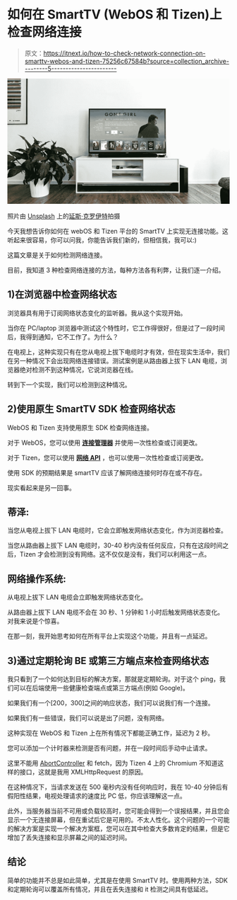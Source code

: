# 如何在 SmartTV (WebOS 和 Tizen)上检查网络连接

> 原文：<https://itnext.io/how-to-check-network-connection-on-smarttv-webos-and-tizen-75256c67584b?source=collection_archive---------5----------------------->

![](img/529c79a6c6ade88f6f03c8fd75b965f7.png)

照片由 [Unsplash](https://unsplash.com/?utm_source=unsplash&utm_medium=referral&utm_content=creditCopyText) 上的[延斯·克罗伊特](https://unsplash.com/@jenskreuter?utm_source=unsplash&utm_medium=referral&utm_content=creditCopyText)拍摄

今天我想告诉你如何在 webOS 和 Tizen 平台的 SmartTV 上实现无连接功能。这听起来很容易，你可以问我，你能告诉我们新的，但相信我，我可以:)

这篇文章是关于如何检测网络连接。

目前，我知道 3 种检查网络连接的方法，每种方法各有利弊，让我们逐一介绍。

## 1)在浏览器中检查网络状态

浏览器具有用于订阅网络状态变化的监听器。我从这个实现开始。

当你在 PC/laptop 浏览器中测试这个特性时，它工作得很好，但是过了一段时间后，我得到通知，它不工作了。为什么？

在电视上，这种实现只有在您从电视上拔下电缆时才有效，但在现实生活中，我们在另一种情况下会出现网络连接错误。测试案例是从路由器上拔下 LAN 电缆，浏览器绝对检测不到这种情况，它说浏览器在线。

转到下一个实现，我们可以检测到这种情况。

## 2)使用原生 SmartTV SDK 检查网络状态

WebOS 和 Tizen 支持使用原生 SDK 检查网络连接。

对于 WebOS，您可以使用 [**连接管理器**](https://webostv.developer.lge.com/api/webos-service-api/connection-manager/) 并使用一次性检查或订阅更改。

对于 Tizen，您可以使用 [**网络 API**](https://developer.samsung.com/smarttv/develop/api-references/samsung-product-api-references/network-api.html) ，也可以使用一次性检查或订阅更改。

使用 SDK 的预期结果是 smartTV 应该了解网络连接何时存在或不存在。

现实看起来是另一回事。

## **蒂泽:**

当您从电视上拔下 LAN 电缆时，它会立即触发网络状态变化，作为浏览器检查。

当您从路由器上拔下 LAN 电缆时，30-40 秒内没有任何反应，只有在这段时间之后，Tizen 才会检测到没有网络。这不仅仅是没有，我们可以利用这一点。

## **网络操作系统:**

从电视上拔下 LAN 电缆会立即触发网络状态变化。

从路由器上拔下 LAN 电缆不会在 30 秒、1 分钟和 1 小时后触发网络状态变化。对我来说是个惊喜。

在那一刻，我开始思考如何在所有平台上实现这个功能，并且有一点延迟。

## 3)通过定期轮询 BE 或第三方端点来检查网络状态

我只看到了一个如何达到目标的解决方案，那就是定期轮询。对于这个 ping，我们可以在后端使用一些健康检查端点或第三方端点(例如 Google)。

如果我们有一个[200，300]之间的响应状态，我们可以说我们有一个连接。

如果我们有一些错误，我们可以说是出了问题，没有网络。

这种实现在 WebOS 和 Tizen 上在所有情况下都能正确工作，延迟为 2 秒。

您可以添加一个计时器来检测是否有问题，并在一段时间后手动中止请求。

这里不能用 [AbortController](https://developer.mozilla.org/en-US/docs/Web/API/AbortController) 和 fetch，因为 Tizen 4 上的 Chromium 不知道这样的接口，这就是我用 XMLHttpRequest 的原因。

在这种情况下，当请求发送在 500 毫秒内没有任何响应时，我在 10-40 分钟后有假阳性结果，电视处理请求的速度比 PC 低，你应该理解这一点。

此外，当服务器当前不可用或负载较高时，您可能会得到一个误报结果，并且您会显示一个无连接屏幕，但在重试后它是可用的。不太人性化。这个问题的一个可能的解决方案是实现一个解决方案框，您可以在其中检查大多数肯定的结果，但是它增加了丢失连接和显示屏幕之间的延迟时间。

## 结论

简单的功能并不总是如此简单，尤其是在使用 SmartTV 时。使用两种方法，SDK 和定期轮询可以覆盖所有情况，并且在丢失连接和 it 检测之间具有低延迟。